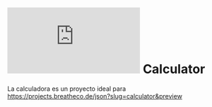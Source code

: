 # ![alt text](https://assets.breatheco.de/apis/img/images.php?blob&random&cat=icon&tags=breathecode,32) Calculator

La calculadora es un proyecto ideal para
https://projects.breatheco.de/json?slug=calculator&preview